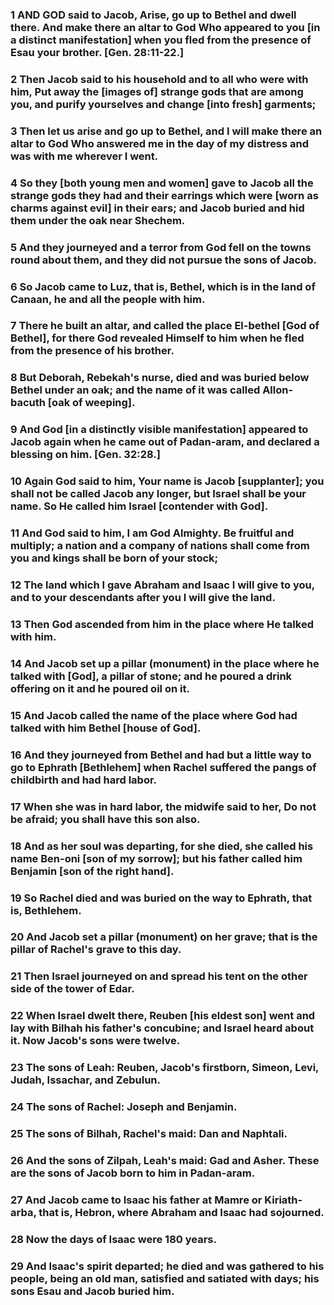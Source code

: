 ### 1 AND GOD said to Jacob, Arise, go up to Bethel and dwell there. And make there an altar to God Who appeared to you [in a distinct manifestation] when you fled from the presence of Esau your brother. [Gen. 28:11-22.]

### 2 Then Jacob said to his household and to all who were with him, Put away the [images of] strange gods that are among you, and purify yourselves and change [into fresh] garments;

### 3 Then let us arise and go up to Bethel, and I will make there an altar to God Who answered me in the day of my distress and was with me wherever I went.

### 4 So they [both young men and women] gave to Jacob all the strange gods they had and their earrings which were [worn as charms against evil] in their ears; and Jacob buried and hid them under the oak near Shechem.

### 5 And they journeyed and a terror from God fell on the towns round about them, and they did not pursue the sons of Jacob.

### 6 So Jacob came to Luz, that is, Bethel, which is in the land of Canaan, he and all the people with him.

### 7 There he built an altar, and called the place El-bethel [God of Bethel], for there God revealed Himself to him when he fled from the presence of his brother.

### 8 But Deborah, Rebekah's nurse, died and was buried below Bethel under an oak; and the name of it was called Allon-bacuth [oak of weeping].

### 9 And God [in a distinctly visible manifestation] appeared to Jacob again when he came out of Padan-aram, and declared a blessing on him. [Gen. 32:28.]

### 10 Again God said to him, Your name is Jacob [supplanter]; you shall not be called Jacob any longer, but Israel shall be your name. So He called him Israel [contender with God].

### 11 And God said to him, I am God Almighty. Be fruitful and multiply; a nation and a company of nations shall come from you and kings shall be born of your stock;

### 12 The land which I gave Abraham and Isaac I will give to you, and to your descendants after you I will give the land.

### 13 Then God ascended from him in the place where He talked with him.

### 14 And Jacob set up a pillar (monument) in the place where he talked with [God], a pillar of stone; and he poured a drink offering on it and he poured oil on it.

### 15 And Jacob called the name of the place where God had talked with him Bethel [house of God].

### 16 And they journeyed from Bethel and had but a little way to go to Ephrath [Bethlehem] when Rachel suffered the pangs of childbirth and had hard labor.

### 17 When she was in hard labor, the midwife said to her, Do not be afraid; you shall have this son also.

### 18 And as her soul was departing, for she died, she called his name Ben-oni [son of my sorrow]; but his father called him Benjamin [son of the right hand].

### 19 So Rachel died and was buried on the way to Ephrath, that is, Bethlehem.

### 20 And Jacob set a pillar (monument) on her grave; that is the pillar of Rachel's grave to this day.

### 21 Then Israel journeyed on and spread his tent on the other side of the tower of Edar.

### 22 When Israel dwelt there, Reuben [his eldest son] went and lay with Bilhah his father's concubine; and Israel heard about it. Now Jacob's sons were twelve.

### 23 The sons of Leah: Reuben, Jacob's firstborn, Simeon, Levi, Judah, Issachar, and Zebulun.

### 24 The sons of Rachel: Joseph and Benjamin.

### 25 The sons of Bilhah, Rachel's maid: Dan and Naphtali.

### 26 And the sons of Zilpah, Leah's maid: Gad and Asher. These are the sons of Jacob born to him in Padan-aram.

### 27 And Jacob came to Isaac his father at Mamre or Kiriath-arba, that is, Hebron, where Abraham and Isaac had sojourned.

### 28 Now the days of Isaac were 180 years.

### 29 And Isaac's spirit departed; he died and was gathered to his people, being an old man, satisfied and satiated with days; his sons Esau and Jacob buried him.